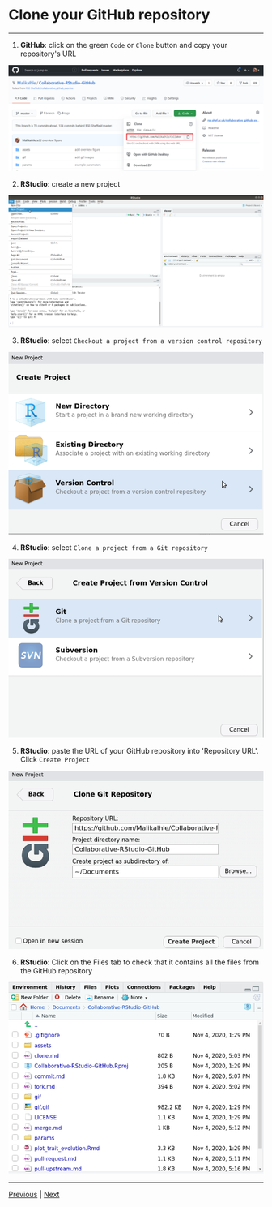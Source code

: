 # Clone your GitHub repository

***
1. **GitHub**: click on the green `Code` or `Clone` button and copy your repository's URL

![](./assets/clone-button.png)

2. **RStudio**: create a new project

![](./assets/new-project.png)

3. **RStudio**: select `Checkout a project from a version control repository`

![](./assets/version-control-project.png)

4. **RStudio**: select `Clone a project from a Git repository`

![](./assets/git-project.png)

5. **RStudio**: paste the URL of your GitHub repository into 'Repository URL'. Click `Create Project`

![](./assets/paste-url.png)

6. **RStudio**: Click on the Files tab to check that it contains all the files from the GitHub repository

![](./assets/files-tab.png)

***

[Previous](./fork.md) | [Next](./commit.md)
